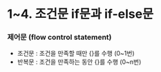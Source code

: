 # 1~4. 조건문 if문과 if-else문

### 제어문 (flow control statement)

- 조건문 : 조건을 만족할 때만 {}를 수행 (0~1번)
- 반복문 : 조건을 만족하는 동안 {}를 수행 (0~n번)